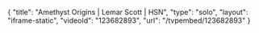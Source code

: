 {
    "title": "Amethyst Origins | Lemar Scott | HSN",
    "type": "solo",
    "layout": "iframe-static",
    "videoId": "123682893",
    "url": "\/tvpembed\/123682893"
}